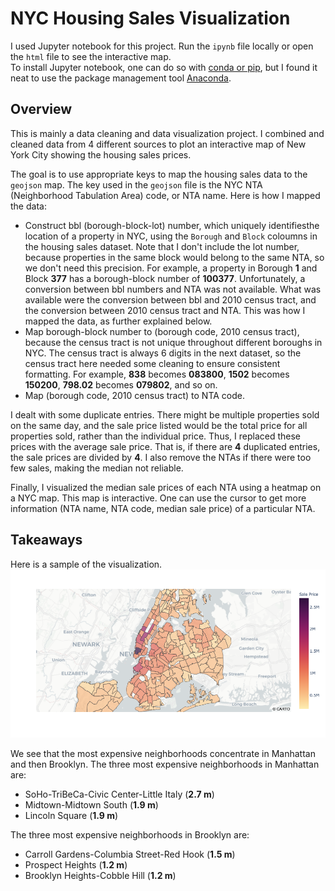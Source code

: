 # NYC Housing Sales Visualization

I used Jupyter notebook for this project. Run the `ipynb` file locally or open the `html` file to see the interactive map. \
To install Jupyter notebook, one can do so with [conda or pip](https://jupyter.org/install), but I found it neat to use the package management tool [Anaconda](https://docs.anaconda.com/anaconda/install/).


## Overview
This is mainly a data cleaning and data visualization project. I combined and cleaned data from 4 different sources to plot an interactive map of New York City showing the housing sales prices. 

The goal is to use appropriate keys to map the housing sales data to the `geojson` map. The key used in the `geojson` file is the NYC NTA (Neighborhood Tabulation Area) code, or NTA name. Here is how I mapped the data:
- Construct bbl (borough-block-lot) number, which uniquely identifiesthe location of a property in NYC, using the `Borough` and `Block` coloumns in the housing sales dataset. Note that I don't include the lot number, because properties in the same block would belong to the same NTA, so we don't need this precision. For example, a property in Borough **1** and Block **377** has a borough-block number of **100377**. Unfortunately, a conversion between bbl numbers and NTA was not available. What was available were the conversion between bbl and 2010 census tract, and the conversion between 2010 census tract and NTA. This was how I mapped the data, as further explained below.
- Map borough-block number to (borough code, 2010 census tract), because the census tract is not unique throughout different boroughs in NYC. The census tract is always 6 digits in the next dataset, so the census tract here needed some cleaning to ensure consistent formatting. For example, **838** becomes **083800**, **1502** becomes **150200**, **798.02** becomes **079802**, and so on.
- Map (borough code, 2010 census tract) to NTA code.

I dealt with some duplicate entries. There might be multiple properties sold on the same day, and the sale price listed would be the total price for all properties sold, rather than the individual price. Thus, I replaced these prices with the average sale price. That is, if there are **4** duplicated entries, the sale prices are divided by **4**. I also remove the NTAs if there were too few sales, making the median not reliable.

Finally, I visualized the median sale prices of each NTA using a heatmap on a NYC map. This map is interactive. One can use the cursor to get more information (NTA name, NTA code, median sale price) of a particular NTA.

## Takeaways
Here is a sample of the visualization.
![Alt text](sample_map.png?raw=true "Title")

We see that the most expensive neighborhoods concentrate in Manhattan and then Brooklyn. 
The three most expensive neighborhoods in Manhattan are: 
- SoHo-TriBeCa-Civic Center-Little Italy (**2.7 m**)
- Midtown-Midtown South (**1.9 m**)
- Lincoln Square (**1.9 m**) 
 
The three most expensive neighborhoods in Brooklyn are:  
- Carroll Gardens-Columbia Street-Red Hook (**1.5 m**)
- Prospect Heights (**1.2 m**)
- Brooklyn Heights-Cobble Hill (**1.2 m**)
